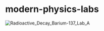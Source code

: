 # modern-physics-labs
![Radioactive_Decay_Barium-137_Lab_A](https://user-images.githubusercontent.com/57569396/109404777-5ae43700-7937-11eb-8e33-04bcdfbd0f73.png)
